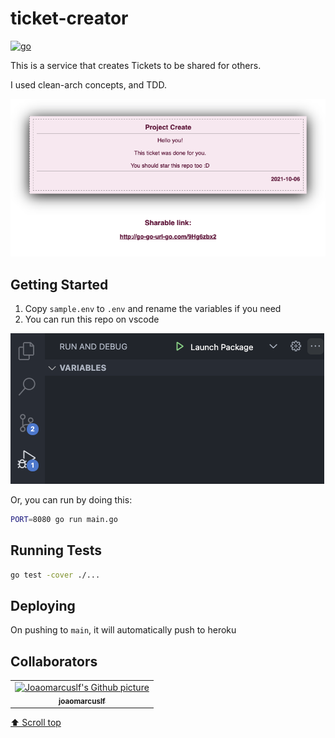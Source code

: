 
# ticket-creator

[![go](https://github.com/joaomarcuslf/ticket-creator/actions/workflows/go.yml/badge.svg)](https://github.com/joaomarcuslf/ticket-creator/actions/workflows/go.yml)

This is a service that creates Tickets to be shared for others.

I used clean-arch concepts, and TDD.

![image](https://raw.githubusercontent.com/joaomarcuslf/ticket-creator/main/static/ticket-for-you.png)

## Getting Started

1. Copy ```sample.env``` to ```.env``` and rename the variables if you need
2. You can run this repo on vscode

![image](https://raw.githubusercontent.com/joaomarcuslf/ticket-creator/main/static/run-application.png)

Or, you can run by doing this:

```sh
PORT=8080 go run main.go
```

## Running Tests

```sh
go test -cover ./...
```

## Deploying

On pushing to `main`, it will automatically push to heroku

## Collaborators

<table>
  <tr>
    <td align="center">
      <a href="https://github.com/joaomarcuslf">
        <img src="https://avatars.githubusercontent.com/u/53450523?v=4" width="100px;" alt="Joaomarcuslf's Github picture"/><br>
        <sub>
          <b>joaomarcuslf</b>
        </sub>
      </a>
    </td>
  </tr>
</table>

[⬆ Scroll top](#ticket-creator)<br>

